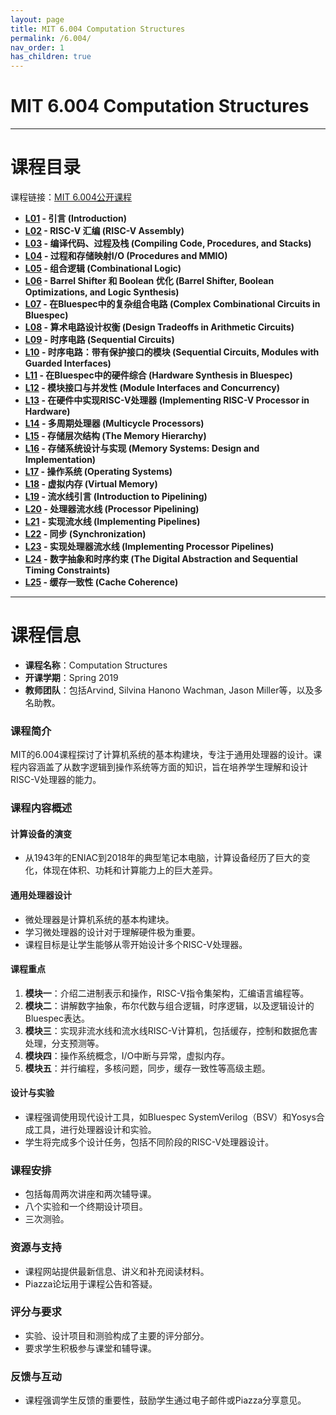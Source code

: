 ```yaml
---
layout: page
title: MIT 6.004 Computation Structures 
permalink: /6.004/
nav_order: 1
has_children: true
---
```



# MIT 6.004 Computation Structures

---

# 课程目录

课程链接：[MIT 6.004公开课程](https://www.bilibili.com/video/BV197411s736)

- **[L01](L01) - 引言 (Introduction)**
- **[L02](L02) - RISC-V 汇编 (RISC-V Assembly)**
- **[L03](L03) - 编译代码、过程及栈 (Compiling Code, Procedures, and Stacks)**
- **[L04](L04) - 过程和存储映射I/O (Procedures and MMIO)**
- **[L05](L05 ) - 组合逻辑 (Combinational Logic)**
- **[L06](L06 ) - Barrel Shifter 和 Boolean 优化 (Barrel Shifter, Boolean Optimizations, and Logic Synthesis)**
- **[L07](L07 ) - 在Bluespec中的复杂组合电路 (Complex Combinational Circuits in Bluespec)**
- **[L08](L08 ) - 算术电路设计权衡 (Design Tradeoffs in Arithmetic Circuits)**
- **[L09](L01 ) - 时序电路 (Sequential Circuits)**
- **[L10]( L01) - 时序电路：带有保护接口的模块 (Sequential Circuits, Modules with Guarded Interfaces)**
- **[L11]( L01) - 在Bluespec中的硬件综合 (Hardware Synthesis in Bluespec)**
- **[L12]( L01) - 模块接口与并发性 (Module Interfaces and Concurrency)**
- **[L13](L01 ) - 在硬件中实现RISC-V处理器 (Implementing RISC-V Processor in Hardware)**
- **[L14](L01 ) - 多周期处理器 (Multicycle Processors)**
- **[L15](L01 ) - 存储层次结构 (The Memory Hierarchy)**
- **[L16](L01 ) - 存储系统设计与实现 (Memory Systems: Design and Implementation)**
- **[L17](L01 ) - 操作系统 (Operating Systems)**
- **[L18]( L01) - 虚拟内存 (Virtual Memory)**
- **[L19](L01 ) - 流水线引言 (Introduction to Pipelining)**
- **[L20](L01 ) - 处理器流水线 (Processor Pipelining)**
- **[L21](L01 ) - 实现流水线 (Implementing Pipelines)**
- **[L22]( L01) - 同步 (Synchronization)**
- **[L23]( L01) - 实现处理器流水线 (Implementing Processor Pipelines)**
- **[L24]( ) - 数字抽象和时序约束 (The Digital Abstraction and Sequential Timing Constraints)**
- **[L25]( ) - 缓存一致性 (Cache Coherence)**

---

# 课程信息

- **课程名称**：Computation Structures
- **开课学期**：Spring 2019
- **教师团队**：包括Arvind, Silvina Hanono Wachman, Jason Miller等，以及多名助教。

### 课程简介

MIT的6.004课程探讨了计算机系统的基本构建块，专注于通用处理器的设计。课程内容涵盖了从数字逻辑到操作系统等方面的知识，旨在培养学生理解和设计RISC-V处理器的能力。

### 课程内容概述

#### 计算设备的演变

- 从1943年的ENIAC到2018年的典型笔记本电脑，计算设备经历了巨大的变化，体现在体积、功耗和计算能力上的巨大差异。

#### 通用处理器设计

- 微处理器是计算机系统的基本构建块。
- 学习微处理器的设计对于理解硬件极为重要。
- 课程目标是让学生能够从零开始设计多个RISC-V处理器。

#### 课程重点

1. **模块一**：介绍二进制表示和操作，RISC-V指令集架构，汇编语言编程等。
2. **模块二**：讲解数字抽象，布尔代数与组合逻辑，时序逻辑，以及逻辑设计的Bluespec表达。
3. **模块三**：实现非流水线和流水线RISC-V计算机，包括缓存，控制和数据危害处理，分支预测等。
4. **模块四**：操作系统概念，I/O中断与异常，虚拟内存。
5. **模块五**：并行编程，多核问题，同步，缓存一致性等高级主题。

#### 设计与实验

- 课程强调使用现代设计工具，如Bluespec SystemVerilog（BSV）和Yosys合成工具，进行处理器设计和实验。
- 学生将完成多个设计任务，包括不同阶段的RISC-V处理器设计。

### 课程安排

- 包括每周两次讲座和两次辅导课。
- 八个实验和一个终期设计项目。
- 三次测验。

### 资源与支持

- 课程网站提供最新信息、讲义和补充阅读材料。
- Piazza论坛用于课程公告和答疑。

### 评分与要求

- 实验、设计项目和测验构成了主要的评分部分。
- 要求学生积极参与课堂和辅导课。

### 反馈与互动

- 课程强调学生反馈的重要性，鼓励学生通过电子邮件或Piazza分享意见。
